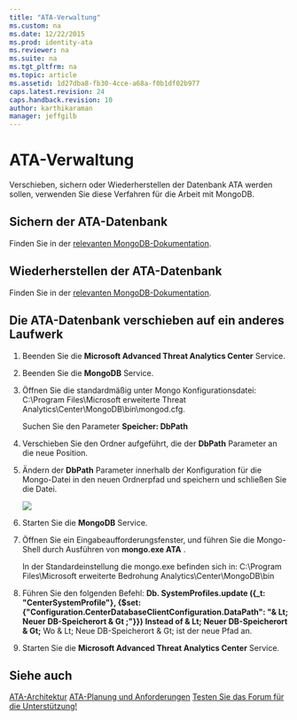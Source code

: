 ```yaml
---
title: "ATA-Verwaltung"
ms.custom: na
ms.date: 12/22/2015
ms.prod: identity-ata
ms.reviewer: na
ms.suite: na
ms.tgt_pltfrm: na
ms.topic: article
ms.assetid: 1d27dba8-fb30-4cce-a68a-f0b1df02b977
caps.latest.revision: 24
caps.handback.revision: 10
author: karthikaraman
manager: jeffgilb
---
```

# ATA-Verwaltung
Verschieben, sichern oder Wiederherstellen der Datenbank ATA werden sollen, verwenden Sie diese Verfahren für die Arbeit mit MongoDB.


## Sichern der ATA-Datenbank

Finden Sie in der [relevanten MongoDB-Dokumentation](http://docs.mongodb.org/manual/administration/backup/).


## Wiederherstellen der ATA-Datenbank

Finden Sie in der [relevanten MongoDB-Dokumentation](http://docs.mongodb.org/manual/administration/backup/).


## Die ATA-Datenbank verschieben auf ein anderes Laufwerk

1. Beenden Sie die **Microsoft Advanced Threat Analytics Center** Service.

2. Beenden Sie die **MongoDB** Service.

3. Öffnen Sie die standardmäßig unter Mongo Konfigurationsdatei: C:\Program Files\Microsoft erweiterte Threat Analytics\Center\MongoDB\bin\mongod.cfg.

    Suchen Sie den Parameter **Speicher: DbPath**

4. Verschieben Sie den Ordner aufgeführt, die der **DbPath** Parameter an die neue Position.

5. Ändern der **DbPath** Parameter innerhalb der Konfiguration für die Mongo-Datei in den neuen Ordnerpfad und speichern und schließen Sie die Datei.

    ![](/Image/ATA+mongoDB+moveDB.png)

6. Starten Sie die **MongoDB** Service.

7. Öffnen Sie ein Eingabeaufforderungsfenster, und führen Sie die Mongo-Shell durch Ausführen von **mongo.exe ATA** .

    In der Standardeinstellung die mongo.exe befinden sich in: C:\Program Files\Microsoft erweiterte Bedrohung Analytics\Center\MongoDB\bin

8. Führen Sie den folgenden Befehl: **Db. SystemProfiles.update ({_t: "CenterSystemProfile"}, {$set:{"Configuration.CenterDatabaseClientConfiguration.DataPath": "& Lt; Neuer DB-Speicherort & Gt ;"}})**
    **Instead of & Lt; Neuer DB-Speicherort & Gt;** Wo & Lt; Neue DB-Speicherort & Gt; ist der neue Pfad an.

9. Starten Sie die **Microsoft Advanced Threat Analytics Center** Service.


## Siehe auch

[ATA-Architektur](/Topic/ATA+Architecture.md)
[ATA-Planung und Anforderungen](/Topic/ATA+Planning+and+Requirements.md)
[Testen Sie das Forum für die Unterstützung!](https://social.technet.microsoft.com/Forums/security/en-US/home?forum=mata)





